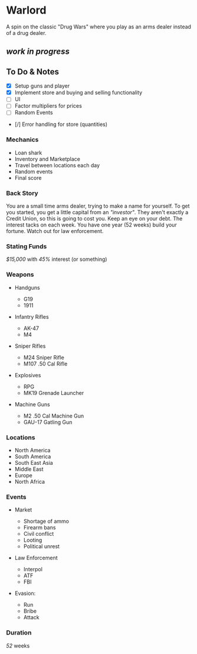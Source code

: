 # Warlord

A spin on the classic "Drug Wars" where you play as an arms dealer instead of a drug dealer.

## *work in progress*

## To Do & Notes

- [X] Setup guns and player
- [X] Implement store and buying and selling functionality
- [ ] UI
- [ ] Factor multipliers for prices
- [ ] Random Events
- [/] Error handling for store (quantities)

### Mechanics

- Loan shark
- Inventory and Marketplace
- Travel between locations each day
- Random events
- Final score

### Back Story

You are a small time arms dealer, trying to make a name for yourself. To get you started, you get a little capital from
an *"investor"*. They aren't exactly a Credit Union, so this is going to cost you. Keep an eye on your debt. The interest tacks on each week.
You have one year (52 weeks) build your fortune. Watch out for law enforcement.

### Stating Funds

*$15,000* with *45%* interest (or something)

### Weapons

- Handguns
    - G19
    - 1911

- Infantry Rifles
    - AK-47
    - M4

- Sniper Rifles
    - M24 Sniper Rifle
    - M107 .50 Cal Rifle

- Explosives
    - RPG
    - MK19 Grenade Launcher

- Machine Guns
    - M2 .50 Cal Machine Gun
    - GAU-17 Gatling Gun

### Locations

- North America
- South America
- South East Asia
- Middle East
- Europe
- North Africa

### Events

- Market
    - Shortage of ammo
    - Firearm bans
    - Civil conflict
    - Looting
    - Political unrest

- Law Enforcement
    - Interpol
    - ATF
    - FBI

- Evasion:
    - Run
    - Bribe
    - Attack

### Duration

*52* weeks

